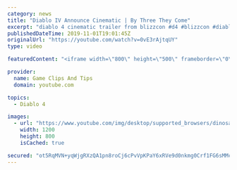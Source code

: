 ```yaml
---
category: news
title: "Diablo IV Announce Cinematic | By Three They Come"
excerpt: "diablo 4 cinematic trailer from blizzcon #d4 #blizzcon #diablo."
publishedDateTime: 2019-11-01T19:01:45Z
originalUrl: "https://youtube.com/watch?v=0vE3rAjtqUY"
type: video

featuredContent: "<iframe width=\"800\" height=\"500\" frameborder=\"0\" src=\"https://www.youtube.com/embed/0vE3rAjtqUY\" allow=\"accelerometer; autoplay; encrypted-media; gyroscope; picture-in-picture\" allowfullscreen></iframe>"

provider:
  name: Game Clips And Tips
  domain: youtube.com

topics:
  - Diablo 4

images:
  - url: "https://www.youtube.com/img/desktop/supported_browsers/dinosaur.png"
    width: 1200
    height: 800
    isCached: true

secured: "ot5RqMVN+yqWjgRXzQA1pn8roCj6cPvVpKPaY6xRVe9d0nkmg0Crf1FG6sMMcvfk8qAjK+xNATZ3nCWVLl4PiOQb34udrLAsuPVtbqCyL4UYeKNhQLCdTYrfr+jEVjSHk/dh/+NA+HThYQ52+auZ8hXXQQFMJ4WZ/Bef8juiax1IUzX1NVeIzUb/B+dGZjRuJlxfQ+THsMgi3b21rVJ2nBtYe5f+JPiB/C7nlXFVpsWVW/dkBl7he3ES9s3U0Q0n+dbKrVTQn0Mtj76qduY+KXDZfERgQVI9iFOKVKLtvsXSTB4O+1IkSu/6Qj/19k73dcmjtPVwIoiO0x/sXiI3AEGIFiOjAEZswGEpeaGAiWY9NIeJJvS9tsjKnZu1g4ybMpxGs/eqjEOF9LRALQsvSQ==;BH4lee1yRc7UCB9X8yefZw=="
---
```


